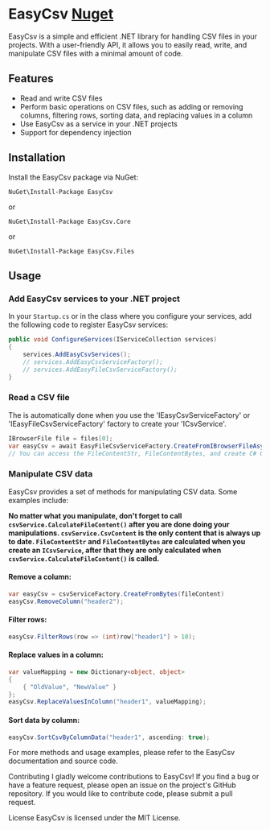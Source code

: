 # EasyCsv [Nuget](https://www.nuget.org/packages/EasyCsv)
EasyCsv is a simple and efficient .NET library for handling CSV files in your projects. With a user-friendly API, it allows you to easily read, write, and manipulate CSV files with a minimal amount of code.

## Features

- Read and write CSV files
- Perform basic operations on CSV files, such as adding or removing columns, filtering rows, sorting data, and replacing values in a column
- Use EasyCsv as a service in your .NET projects
- Support for dependency injection

## Installation

Install the EasyCsv package via NuGet:

`NuGet\Install-Package EasyCsv`

or

`NuGet\Install-Package EasyCsv.Core`

or

`NuGet\Install-Package EasyCsv.Files`

## Usage

### Add EasyCsv services to your .NET project

In your `Startup.cs` or in the class where you configure your services, add the following code to register EasyCsv services:

```csharp
public void ConfigureServices(IServiceCollection services)
{
    services.AddEasyCsvServices();
    // services.AddEasyCsvServiceFactory();
    // services.AddEasyFileCsvServiceFactory();
}
```

### Read a CSV file

The is automatically done when you use the 'IEasyCsvServiceFactory' or 'IEasyFileCsvServiceFactory' factory to create your 'ICsvService'.

```csharp
IBrowserFile file = files[0];
var easyCsv = await EasyFileCsvServiceFactory.CreateFromIBrowserFileAsync(file)
// You can access the FileContentStr, FileContentBytes, and create C# Objects using GetRecords<T> at this point
```
### Manipulate CSV data

EasyCsv provides a set of methods for manipulating CSV data. Some examples include:

**No matter what you manipulate, don't forget to call `csvService.CalculateFileContent()` after you are done doing your manipulations. `csvService.CsvContent` is the only content that is always up to date. `FileContentStr` and `FileContentBytes` are calculated when you create an `ICsvService`, after that they are only calculated when `csvService.CalculateFileContent()` is called.**


#### Remove a column:

```csharp
var easyCsv = csvServiceFactory.CreateFromBytes(fileContent)
easyCsv.RemoveColumn("header2");
```
#### Filter rows:
```csharp
easyCsv.FilterRows(row => (int)row["header1"] > 10);
```
#### Replace values in a column:
```csharp
var valueMapping = new Dictionary<object, object>
{
    { "OldValue", "NewValue" }
};
easyCsv.ReplaceValuesInColumn("header1", valueMapping);
```
#### Sort data by column:
```csharp
easyCsv.SortCsvByColumnData("header1", ascending: true);
```
For more methods and usage examples, please refer to the EasyCsv documentation and source code.

Contributing
I gladly welcome contributions to EasyCsv! If you find a bug or have a feature request, please open an issue on the project's GitHub repository. If you would like to contribute code, please submit a pull request.

License
EasyCsv is licensed under the MIT License.
